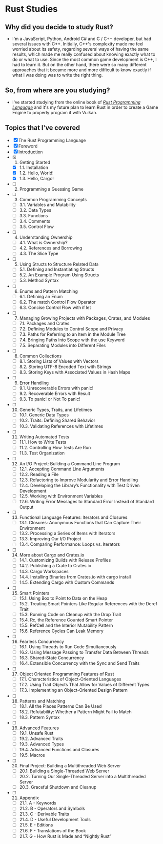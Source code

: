 # Rust Studies

## Why did you decide to study Rust?
 - I'm a JavaScript, Python, Android C# and C / C++ developer, but had several issues with C++. Initially, C++'s complexity made me feel worried about its safety, regarding several ways of having the same results, which made me really confused about knowing exactly what to do or what to use. Since the most common game development is C++, I had to learn it. But on the other hand, there were so many different approaches that it became more and more difficult to know exactly if what I was doing was to write the right thing.

## So, from where are you studying?
 - I've started studying from the online book of [_Rust Programming Language_](https://doc.rust-lang.org/stable/book/) and it's my future plan to learn Rust in order to create a Game Engine to properly program it with Vulkan.

## Topics that I've covered

- [x] The Rust Programming Language
- [x] Foreword
- [x] Introduction
- [x] 1. Getting Started
    - [x] 1.1. Installation
    - [x] 1.2. Hello, World!
    - [x] 1.3. Hello, Cargo!
- [ ] 2. Programming a Guessing Game
- [ ] 3. Common Programming Concepts
    - [ ] 3.1. Variables and Mutability
    - [ ] 3.2. Data Types
    - [ ] 3.3. Functions
    - [ ] 3.4. Comments
    - [ ] 3.5. Control Flow
- [ ] 4. Understanding Ownership
    - [ ] 4.1. What is Ownership?
    - [ ] 4.2. References and Borrowing
    - [ ] 4.3. The Slice Type
- [ ] 5. Using Structs to Structure Related Data
    - [ ] 5.1. Defining and Instantiating Structs
    - [ ] 5.2. An Example Program Using Structs
    - [ ] 5.3. Method Syntax
- [ ] 6. Enums and Pattern Matching
    - [ ] 6.1. Defining an Enum
    - [ ] 6.2. The match Control Flow Operator
    - [ ] 6.3. Concise Control Flow with if let
- [ ] 7. Managing Growing Projects with Packages, Crates, and Modules
    - [ ] 7.1. Packages and Crates
    - [ ] 7.2. Defining Modules to Control Scope and Privacy
    - [ ] 7.3. Paths for Referring to an Item in the Module Tree
    - [ ] 7.4. Bringing Paths Into Scope with the use Keyword
    - [ ] 7.5. Separating Modules into Different Files
- [ ] 8. Common Collections
    - [ ] 8.1. Storing Lists of Values with Vectors
    - [ ] 8.2. Storing UTF-8 Encoded Text with Strings
    - [ ] 8.3. Storing Keys with Associated Values in Hash Maps
- [ ] 9. Error Handling
    - [ ] 9.1. Unrecoverable Errors with panic!
    - [ ] 9.2. Recoverable Errors with Result
    - [ ] 9.3. To panic! or Not To panic!
- [ ] 10. Generic Types, Traits, and Lifetimes
    - [ ] 10.1. Generic Data Types
    - [ ] 10.2. Traits: Defining Shared Behavior
    - [ ] 10.3. Validating References with Lifetimes
- [ ] 11. Writing Automated Tests
    - [ ] 11.1. How to Write Tests
    - [ ] 11.2. Controlling How Tests Are Run
    - [ ] 11.3. Test Organization
- [ ] 12. An I/O Project: Building a Command Line Program
    - [ ] 12.1. Accepting Command Line Arguments
    - [ ] 12.2. Reading a File
    - [ ] 12.3. Refactoring to Improve Modularity and Error Handling
    - [ ] 12.4. Developing the Library’s Functionality with Test Driven Development
    - [ ] 12.5. Working with Environment Variables
    - [ ] 12.6. Writing Error Messages to Standard Error Instead of Standard Output
- [ ] 13. Functional Language Features: Iterators and Closures
    - [ ] 13.1. Closures: Anonymous Functions that Can Capture Their Environment
    - [ ] 13.2. Processing a Series of Items with Iterators
    - [ ] 13.3. Improving Our I/O Project
    - [ ] 13.4. Comparing Performance: Loops vs. Iterators
- [ ] 14. More about Cargo and Crates.io
    - [ ] 14.1. Customizing Builds with Release Profiles
    - [ ] 14.2. Publishing a Crate to Crates.io
    - [ ] 14.3. Cargo Workspaces
    - [ ] 14.4. Installing Binaries from Crates.io with cargo install
    - [ ] 14.5. Extending Cargo with Custom Commands
- [ ] 15. Smart Pointers
    - [ ] 15.1. Using Box to Point to Data on the Heap
    - [ ] 15.2. Treating Smart Pointers Like Regular References with the Deref Trait
    - [ ] 15.3. Running Code on Cleanup with the Drop Trait
    - [ ] 15.4. Rc, the Reference Counted Smart Pointer
    - [ ] 15.5. RefCell and the Interior Mutability Pattern
    - [ ] 15.6. Reference Cycles Can Leak Memory
- [ ] 16. Fearless Concurrency
    - [ ] 16.1. Using Threads to Run Code Simultaneously
    - [ ] 16.2. Using Message Passing to Transfer Data Between Threads
    - [ ] 16.3. Shared-State Concurrency
    - [ ] 16.4. Extensible Concurrency with the Sync and Send Traits
- [ ] 17. Object Oriented Programming Features of Rust
    - [ ] 17.1. Characteristics of Object-Oriented Languages
    - [ ] 17.2. Using Trait Objects That Allow for Values of Different Types
    - [ ] 17.3. Implementing an Object-Oriented Design Pattern
- [ ] 18. Patterns and Matching
    - [ ] 18.1. All the Places Patterns Can Be Used
    - [ ] 18.2. Refutability: Whether a Pattern Might Fail to Match
    - [ ] 18.3. Pattern Syntax
- [ ] 19. Advanced Features
    - [ ] 19.1. Unsafe Rust
    - [ ] 19.2. Advanced Traits
    - [ ] 19.3. Advanced Types
    - [ ] 19.4. Advanced Functions and Closures
    - [ ] 19.5. Macros
- [ ] 20. Final Project: Building a Multithreaded Web Server
    - [ ] 20.1. Building a Single-Threaded Web Server
    - [ ] 20.2. Turning Our Single-Threaded Server into a Multithreaded Server
	- [ ] 20.3. Graceful Shutdown and Cleanup
- [ ] 21. Appendix
    - [ ] 21.1. A - Keywords
    - [ ] 21.2. B - Operators and Symbols
    - [ ] 21.3. C - Derivable Traits
    - [ ] 21.4. D - Useful Development Tools
    - [ ] 21.5. E - Editions
    - [ ] 21.6. F - Translations of the Book
    - [ ] 21.7. G - How Rust is Made and “Nightly Rust”